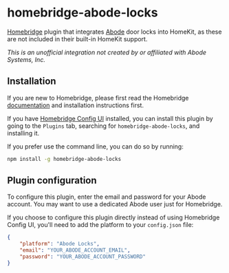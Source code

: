# homebridge-abode-locks

[Homebridge](https://homebridge.io) plugin that integrates [Abode](https://goabode.com) door locks into HomeKit, as these are not included in their built-in HomeKit support.

_This is an unofficial integration not created by or affiliated with Abode Systems, Inc._

## Installation

If you are new to Homebridge, please first read the Homebridge [documentation](https://github.com/homebridge/homebridge/wiki) and installation instructions first.

If you have [Homebridge Config UI](https://github.com/oznu/homebridge-config-ui-x) installed, you can install this plugin by going to the `Plugins` tab, searching for `homebridge-abode-locks`, and installing it.

If you prefer use the command line, you can do so by running:

```sh
npm install -g homebridge-abode-locks
```

## Plugin configuration

To configure this plugin, enter the email and password for your Abode account. You may want to use a dedicated Abode user just for Homebridge.

If you choose to configure this plugin directly instead of using Homebridge Config UI, you'll need to add the platform to your `config.json` file:

```json
{
	"platform": "Abode Locks",
	"email": "YOUR_ABODE_ACCOUNT_EMAIL",
	"password": "YOUR_ABODE_ACCOUNT_PASSWORD"
}
```
